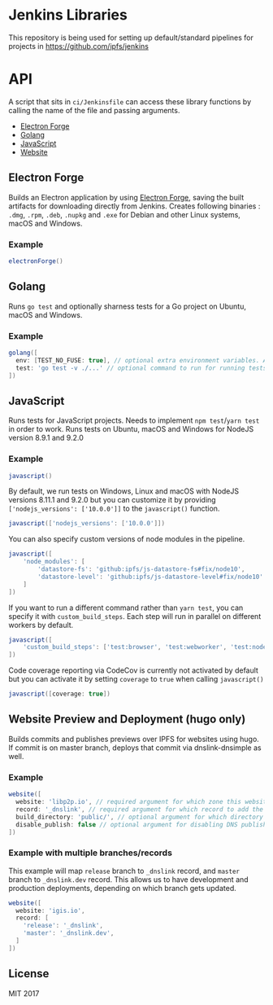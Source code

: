 # Jenkins Libraries

This repository is being used for setting up default/standard pipelines for projects in https://github.com/ipfs/jenkins

# API

A script that sits in `ci/Jenkinsfile` can access these library functions by calling the name of the file and passing arguments.

- [Electron Forge](#electron-forge)
- [Golang](#golang)
- [JavaScript](#javascript)
- [Website](#website-preview-and-deployment-hugo-only)

## Electron Forge

Builds an Electron application by using [Electron Forge](https://electronforge.io/), saving the built artifacts for downloading directly from Jenkins. Creates following binaries : `.dmg`, `.rpm`, `.deb`, `.nupkg` and `.exe` for Debian and other Linux systems, macOS and Windows.

### Example

```groovy
electronForge()
```

## Golang

Runs `go test` and optionally sharness tests for a Go project on Ubuntu, macOS and Windows.

### Example

```groovy
golang([
  env: [TEST_NO_FUSE: true], // optional extra environment variables. Already sets CI=true
  test: 'go test -v ./...' // optional command to run for running tests, defaults to `go test -v ./...`
])
```

## JavaScript

Runs tests for JavaScript projects. Needs to implement `npm test`/`yarn test` in order to work. Runs tests on Ubuntu, macOS and Windows for NodeJS version 8.9.1 and 9.2.0

### Example

```groovy
javascript()
```

By default, we run tests on Windows, Linux and macOS with NodeJS versions 8.11.1 and 9.2.0
but you can customize it by providing `['nodejs_versions': ['10.0.0']]` to the `javascript()` function.

```groovy
javascript(['nodejs_versions': ['10.0.0']])
```

You can also specify custom versions of node modules in the pipeline.

```groovy
javascript([
    'node_modules': [
        'datastore-fs': 'github:ipfs/js-datastore-fs#fix/node10',
        'datastore-level': 'github:ipfs/js-datastore-level#fix/node10'
    ]
])
```

If you want to run a different command rather than `yarn test`, you can specify
it with `custom_build_steps`. Each step will run in parallel on different workers by default.

```groovy
javascript([
    'custom_build_steps': ['test:browser', 'test:webworker', 'test:node']
])
```

Code coverage reporting via CodeCov is currently not activated by default but you can activate
it by setting `coverage` to `true` when calling `javascript()`

```groovy
javascript([coverage: true])
```


## Website Preview and Deployment (hugo only)

Builds commits and publishes previews over IPFS for websites using hugo. If commit is on master branch, deploys that commit via dnslink-dnsimple as well.

### Example

```groovy
website([
  website: 'libp2p.io', // required argument for which zone this website will deployed at
  record: '_dnslink', // required argument for which record to add the dnslink TXT record at
  build_directory: 'public/', // optional argument for which directory to use as build directory. Defaults to `public/`
  disable_publish: false // optional argument for disabling DNS publish. Useful when websites are using hugo but we're not ready to publish them anywhere yet
])
```

### Example with multiple branches/records

This example will map `release` branch to `_dnslink` record, and `master` branch to `_dnslink.dev` record. This allows us to have development and production deployments, depending on which branch gets updated.

```groovy
website([
  website: 'igis.io',
  record: [
    'release': '_dnslink',
    'master': '_dnslink.dev',
  ]
])
```

## License

MIT 2017
